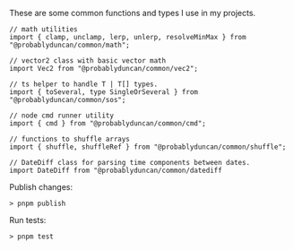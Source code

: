 These are some common functions and types I use in my projects.

```
// math utilities
import { clamp, unclamp, lerp, unlerp, resolveMinMax } from "@probablyduncan/common/math";

// vector2 class with basic vector math
import Vec2 from "@probablyduncan/common/vec2";

// ts helper to handle T | T[] types.
import { toSeveral, type SingleOrSeveral } from "@probablyduncan/common/sos";

// node cmd runner utility
import { cmd } from "@probablyduncan/common/cmd";

// functions to shuffle arrays
import { shuffle, shuffleRef } from "@probablyduncan/common/shuffle";

// DateDiff class for parsing time components between dates.
import DateDiff from "@probablyduncan/common/datediff
```

Publish changes:

```
> pnpm publish
```

Run tests:

```
> pnpm test
```